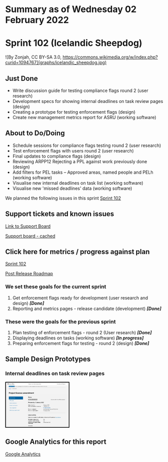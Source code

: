 # Summary as of Wednesday 02 February 2022 

# Sprint 102 (Icelandic Sheepdog)
![By Zonjah, CC BY-SA 3.0, https://commons.wikimedia.org/w/index.php?curid=1094767](graphs/icelandic_sheepdog.jpg)

## Just Done
* Write discussion guide for testing compliance flags round 2 (user research)
* Development specs for showing internal deadlines on task review pages (design)
* Creating a prototype for testing enforcement flags (design)
* Create new management metrics report for ASRU (working software)

## About to Do/Doing
* Schedule sessions for compliance flags testing round 2 (user research)
* Test enforcement flags with users round 2 (user research)
* Final updates to compliance flags (design)
* Reviewing ARPP12 Rejecting a PPL against work previously done (design)
* Add filters for PEL tasks – Approved areas, named people and PELh (working software)
* Visualise new internal deadlines on task list (working software)
* Visualise new 'missed deadlines' data (working software)

We planned the following issues in this sprint 
[Sprint 102](graphs/sprint02022022.png)

## Support tickets and known issues
[Link to Support Board](https://collaboration.homeoffice.gov.uk/jira/secure/RapidBoard.jspa?rapidView=1717&selectedIssue=ASSB-253)

[Support board - cached](graphs/supportBoard02022022.png)

## Click here for metrics / progress against plan
[Sprint 102](graphs/progress02022022.png)

[Post Release Roadmap](graphs/roadmap02022022.png)

### We set these goals for the current sprint
1. Get enforcement flags ready for development (user research and design) ***[Done]***
2. Reporting and metrics pages - release candidate (development) ***[Done]***

### These were the goals for the previous sprint
1. Plan testing of enforcement flags - round 2 (User research) ***[Done]***
2. Displaying deadlines on tasks (working software) ***[In progress]***
3. Preparing enforcement flags for testing - round 2 (design) ***[Done]***

## Sample Design Prototypes
###  Internal deadlines on task review pages
<a href="graphs/proto1_02022022.png"><img src="graphs/proto1_02022022.png" alt="HTML5 Icon" width="200" style="border:2px solid black"></a>
<br>


## Google Analytics for this report
[Google Analytics](graphs/GA02022022.png)


